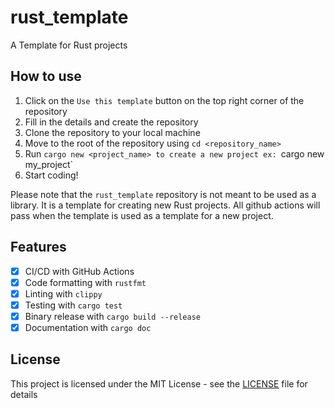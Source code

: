 # rust_template

A Template for Rust projects

## How to use

1. Click on the `Use this template` button on the top right corner of the repository
2. Fill in the details and create the repository
3. Clone the repository to your local machine
4. Move to the root of the repository using `cd <repository_name>`
5. Run `cargo new <project_name> to create a new project
    ex: `cargo new my_project`
6. Start coding!

Please note that the `rust_template` repository is not meant to be used as a library. It is a template for creating new Rust projects.
All github actions will pass when the template is used as a template for a new project.

## Features

- [x] CI/CD with GitHub Actions
- [x] Code formatting with `rustfmt`
- [x] Linting with `clippy`
- [x] Testing with `cargo test`
- [x] Binary release with `cargo build --release`
- [x] Documentation with `cargo doc`

## License

This project is licensed under the MIT License - see the [LICENSE](LICENSE) file for details
